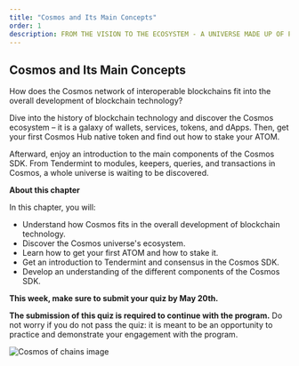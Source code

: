 ```yaml
---
title: "Cosmos and Its Main Concepts"
order: 1
description: FROM THE VISION TO THE ECOSYSTEM - A UNIVERSE MADE UP OF PARTICLES
---
```


## Cosmos and Its Main Concepts

How does the Cosmos network of interoperable blockchains fit into the overall development of blockchain technology?

Dive into the history of blockchain technology and discover the Cosmos ecosystem – it is a galaxy of wallets, services, tokens, and dApps. Then, get your first Cosmos Hub native token and find out how to stake your ATOM.

Afterward, enjoy an introduction to the main components of the Cosmos SDK. From Tendermint to modules, keepers, queries, and transactions in Cosmos, a whole universe is waiting to be discovered.

<HighlightBox type="learning">

**About this chapter**

In this chapter, you will:

* Understand how Cosmos fits in the overall development of blockchain technology.
* Discover the Cosmos universe's ecosystem.
* Learn how to get your first ATOM and how to stake it.
* Get an introduction to Tendermint and consensus in the Cosmos SDK.
* Develop an understanding of the different components of the Cosmos SDK.


</HighlightBox>

**This week, make sure to submit your quiz by May 20th.**

**The submission of this quiz is required to continue with the program.** Do not worry if you do not pass the quiz: it is meant to be an opportunity to practice and demonstrate your engagement with the program.

![Cosmos of chains image](/cosmos_dev_portal_module-03-lp.png)
